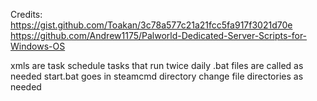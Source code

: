 Credits:
https://gist.github.com/Toakan/3c78a577c21a21fcc5fa917f3021d70e
https://github.com/Andrew1175/Palworld-Dedicated-Server-Scripts-for-Windows-OS

xmls are task schedule tasks that run twice daily
.bat files are called as needed
start.bat goes in steamcmd directory
change file directories as needed
